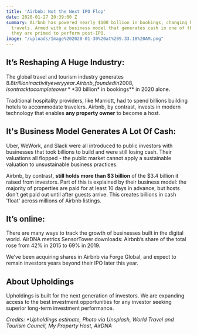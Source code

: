 ```yaml
---
title: 'Airbnb: Not the Next IPO Flop'
date: 2020-01-27 20:39:00 Z
summary: Airbnb has powered nearly $100 billion in bookings, changing how the world
  travels. Armed with a business model that generates cash in one of the biggest industries,
  they are primed to perform post-IPO.
image: "/uploads/Image%202020-01-30%20at%209.33.18%20AM.png"
---
```


## **It’s Reshaping A Huge Industry:**

The global travel and tourism industry generates $8.8 trillion in activity every year. Airbnb, founded in 2008, is on track to complete over **$30 billion\* in bookings** in 2020 alone.

Traditional hospitality providers, like Marriott, had to spend billions building hotels to accommodate travelers. Airbnb, by contrast, invests in modern technology that enables **any property owner** to become a host.

## **It's Business Model Generates A Lot Of Cash:**

Uber, WeWork, and Slack were all introduced to public investors with businesses that took billions to build and were still losing cash. Their valuations all flopped - the public market cannot apply a sustainable valuation to unsustainable business practices.

Airbnb, by contrast, **still holds more than $3 billion** of the $3.4 billion it raised from investors. Part of this is explained by their business model: the majority of properties are paid for at least 10 days in advance, but hosts don't get paid out until after guests arrive. This creates billions in cash 'float' across millions of Airbnb listings.

## **It’s online:**

There are many ways to track the growth of businesses built in the digital world.
AirDNA metrics
SensorTower downloads: Airbnb’s share of the total rose from 42% in 2015 to 69% in 2019.

We’ve been acquiring shares in Airbnb via Forge Global, and expect to remain investors years beyond their IPO later this year.

## **About Upholdings**

Upholdings is built for the next generation of investors. We are expanding access to the best investment opportunities for any investor seeking superior long-term investment performance.

*Credits: \*Upholdings estimate, Photo via Unsplash, World Travel and Tourism Council, My Property Host, AirDNA*
